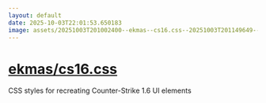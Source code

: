 ```yaml
---
layout: default
date: 2025-10-03T22:01:53.650183
image: assets/20251003T201002400--ekmas--cs16.css--20251003T201149649--cropped.png
---
```


# [ekmas/cs16.css](https://github.com/ekmas/cs16.css)

CSS styles for recreating Counter-Strike 1.6 UI elements
